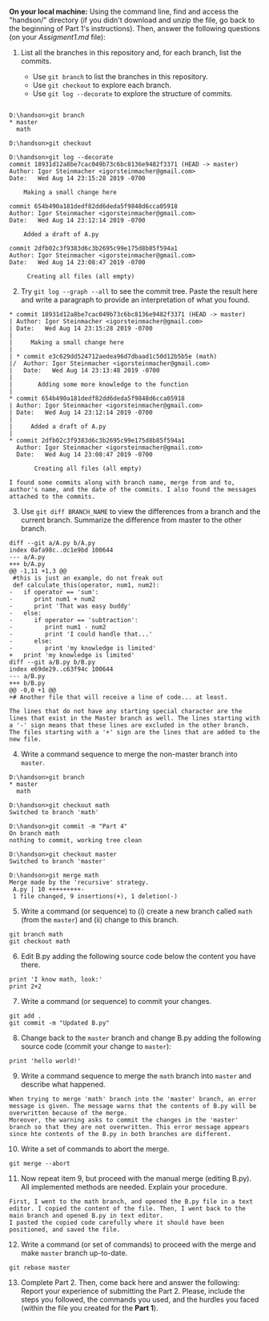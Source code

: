 **On your local machine:** Using the command line, find and access the "handson/" directory (if you didn't download and unzip the file, go back to the beginning of Part 1's instructions). Then, answer the following questions (on your *Assigment1.md* file):

1. List all the branches in this repository and, for each branch, list the commits.

    - Use `git branch` to list the branches in this repository.
    - Use `git checkout` to explore each branch.
    - Use `git log --decorate` to explore the structure of commits.

```

D:\handson>git branch
* master
  math

D:\handson>git checkout

D:\handson>git log --decorate
commit 18931d12a8be7cac049b73c6bc8136e9482f3371 (HEAD -> master)
Author: Igor Steinmacher <igorsteinmacher@gmail.com>
Date:   Wed Aug 14 23:15:28 2019 -0700

    Making a small change here

commit 654b490a181dedf82dd6deda5f9848d6cca05918
Author: Igor Steinmacher <igorsteinmacher@gmail.com>
Date:   Wed Aug 14 23:12:14 2019 -0700

    Added a draft of A.py

commit 2dfb02c3f9383d6c3b2695c99e175d8b85f594a1
Author: Igor Steinmacher <igorsteinmacher@gmail.com>
Date:   Wed Aug 14 23:08:47 2019 -0700

     Creating all files (all empty)

```

2. Try `git log --graph --all` to see the commit tree. Paste the result here and write a paragraph to provide an interpretation of what you found.
```
* commit 18931d12a8be7cac049b73c6bc8136e9482f3371 (HEAD -> master)
| Author: Igor Steinmacher <igorsteinmacher@gmail.com>
| Date:   Wed Aug 14 23:15:28 2019 -0700
|
|     Making a small change here
|
| * commit e3c629dd524712aedea96d7dbaad1c50d12b5b5e (math)
|/  Author: Igor Steinmacher <igorsteinmacher@gmail.com>
|   Date:   Wed Aug 14 23:13:48 2019 -0700
|
|       Adding some more knowledge to the function
|
* commit 654b490a181dedf82dd6deda5f9848d6cca05918
| Author: Igor Steinmacher <igorsteinmacher@gmail.com>
| Date:   Wed Aug 14 23:12:14 2019 -0700
|
|     Added a draft of A.py
|
* commit 2dfb02c3f9383d6c3b2695c99e175d8b85f594a1
  Author: Igor Steinmacher <igorsteinmacher@gmail.com>
  Date:   Wed Aug 14 23:08:47 2019 -0700

       Creating all files (all empty)

I found some commits along with branch name, merge from and to, author's name, and the date of the commits. I also found the messages attached to the commits.

```

3. Use `git diff BRANCH_NAME` to view the differences from a branch and the current branch. Summarize the difference from master to the other branch.

```
diff --git a/A.py b/A.py
index 0afa98c..dc1e9bd 100644
--- a/A.py
+++ b/A.py
@@ -1,11 +1,3 @@
 #this is just an example, do not freak out
 def calculate_this(operator, num1, num2):
-   if operator == 'sum':
-      print num1 + num2
-      print 'That was easy buddy'
-   else:
-      if operator == 'subtraction':
-         print num1 - num2
-         print 'I could handle that...'
-      else:
-         print 'my knowledge is limited'
+   print 'my knowledge is limited'
diff --git a/B.py b/B.py
index e69de29..c63f94c 100644
--- a/B.py
+++ b/B.py
@@ -0,0 +1 @@
+# Another file that will receive a line of code... at least.

The lines that do not have any starting special character are the lines that exist in the Master branch as well. The lines starting with a '-' sign means that these lines are excluded in the other branch. The files starting with a '+' sign are the lines that are added to the new file.

```

4. Write a command sequence to merge the non-master branch into `master`.

```
D:\handson>git branch
* master
  math

D:\handson>git checkout math
Switched to branch 'math'

D:\handson>git commit -m "Part 4"
On branch math
nothing to commit, working tree clean

D:\handson>git checkout master
Switched to branch 'master'

D:\handson>git merge math
Merge made by the 'recursive' strategy.
 A.py | 10 +++++++++-
 1 file changed, 9 insertions(+), 1 deletion(-)

```


5. Write a command (or sequence) to (i) create a new branch called `math` (from the `master`) and (ii) change to this branch.

```
git branch math
git checkout math

```
   
6. Edit B.py adding the following source code below the content you have there.
```
print 'I know math, look:'
print 2+2
```

7. Write a command (or sequence) to commit your changes.
```
git add .
git commit -m "Updated B.py"

```

8. Change back to the `master` branch and change B.py adding the following source code (commit your change to `master`):
```
print 'hello world!'
```

9. Write a command sequence to merge the `math` branch into `master` and describe what happened.
```
When trying to merge 'math' branch into the 'master' branch, an error message is given. The message warns that the contents of B.py will be overwritten because of the merge.
Moreover, the warning asks to commit the changes in the 'master' branch so that they are not overwritten. This error message appears since hte contents of the B.py in both branches are different.

```
   
10. Write a set of commands to abort the merge.
```
git merge --abort

```
   
11. Now repeat item 9, but proceed with the manual merge (editing B.py). All implemented methods are needed. Explain your procedure.
```
First, I went to the math branch, and opened the B.py file in a text editor. I copied the content of the file. Then, I went back to the main branch and opened B.py in text editor.
I pasted the copied code carefully where it should have been positioned, and saved the file.

```

12. Write a command (or set of commands) to proceed with the merge and make `master` branch up-to-date.
```
git rebase master

```

13. Complete Part 2. Then, come back here and answer the following:
Report your experience of submitting the Part 2. Please, include the steps you followed, the commands you used, and the hurdles you faced (within the file you created for the **Part 1**).
```


```
